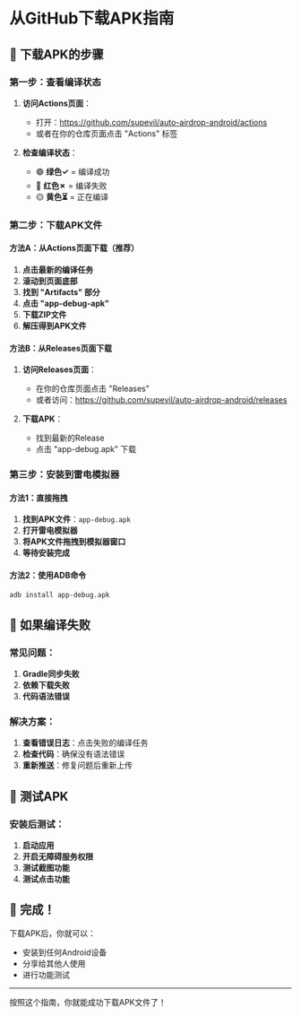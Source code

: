 # 从GitHub下载APK指南

## 🎯 下载APK的步骤

### 第一步：查看编译状态
1. **访问Actions页面**：
   - 打开：https://github.com/supevil/auto-airdrop-android/actions
   - 或者在你的仓库页面点击 "Actions" 标签

2. **检查编译状态**：
   - 🟢 **绿色✓** = 编译成功
   - 🔴 **红色✗** = 编译失败
   - 🟡 **黄色⏳** = 正在编译

### 第二步：下载APK文件

#### 方法A：从Actions页面下载（推荐）
1. **点击最新的编译任务**
2. **滚动到页面底部**
3. **找到 "Artifacts" 部分**
4. **点击 "app-debug-apk"**
5. **下载ZIP文件**
6. **解压得到APK文件**

#### 方法B：从Releases页面下载
1. **访问Releases页面**：
   - 在你的仓库页面点击 "Releases"
   - 或者访问：https://github.com/supevil/auto-airdrop-android/releases

2. **下载APK**：
   - 找到最新的Release
   - 点击 "app-debug.apk" 下载

### 第三步：安装到雷电模拟器

#### 方法1：直接拖拽
1. **找到APK文件**：`app-debug.apk`
2. **打开雷电模拟器**
3. **将APK文件拖拽到模拟器窗口**
4. **等待安装完成**

#### 方法2：使用ADB命令
```bash
adb install app-debug.apk
```

## 🔧 如果编译失败

### 常见问题：
1. **Gradle同步失败**
2. **依赖下载失败**
3. **代码语法错误**

### 解决方案：
1. **查看错误日志**：点击失败的编译任务
2. **检查代码**：确保没有语法错误
3. **重新推送**：修复问题后重新上传

## 📱 测试APK

### 安装后测试：
1. **启动应用**
2. **开启无障碍服务权限**
3. **测试截图功能**
4. **测试点击功能**

## 🎉 完成！

下载APK后，你就可以：
- 安装到任何Android设备
- 分享给其他人使用
- 进行功能测试

---

按照这个指南，你就能成功下载APK文件了！
